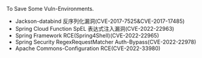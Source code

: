 To Save Some Vuln-Environments.

- Jackson-databind 反序列化漏洞(CVE-2017-7525&CVE-2017-17485)
- Spring Cloud Function SpEL 表达式注入漏洞(CVE-2022-22963)
- Spring Framework RCE(Spring4Shell)(CVE-2022-22965)
- Spring Security RegexRequestMatcher Auth-Bypass(CVE-2022-22978)
- Apache Commons-Configuration RCE(CVE-2022-33980)

